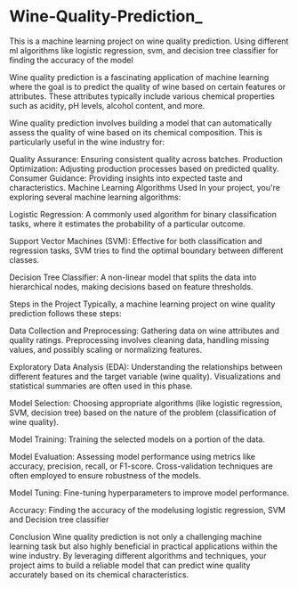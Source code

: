 # Wine-Quality-Prediction_
This is a machine learning project on wine quality prediction. Using different ml algorithms like logistic regression, svm, and decision tree classifier for finding the accuracy of the model


Wine quality prediction is a fascinating application of machine learning where the goal is to predict the quality of wine based on certain features or attributes. These attributes typically include various chemical properties such as acidity, pH levels, alcohol content, and more.

Wine quality prediction involves building a model that can automatically assess the quality of wine based on its chemical composition. This is particularly useful in the wine industry for:

Quality Assurance: Ensuring consistent quality across batches.
Production Optimization: Adjusting production processes based on predicted quality.
Consumer Guidance: Providing insights into expected taste and characteristics.
Machine Learning Algorithms Used
In your project, you're exploring several machine learning algorithms:

Logistic Regression: A commonly used algorithm for binary classification tasks, where it estimates the probability of a particular outcome.

Support Vector Machines (SVM): Effective for both classification and regression tasks, SVM tries to find the optimal boundary between different classes.

Decision Tree Classifier: A non-linear model that splits the data into hierarchical nodes, making decisions based on feature thresholds.

Steps in the Project
Typically, a machine learning project on wine quality prediction follows these steps:

Data Collection and Preprocessing: Gathering data on wine attributes and quality ratings. Preprocessing involves cleaning data, handling missing values, and possibly scaling or normalizing features.

Exploratory Data Analysis (EDA): Understanding the relationships between different features and the target variable (wine quality). Visualizations and statistical summaries are often used in this phase.

Model Selection: Choosing appropriate algorithms (like logistic regression, SVM, decision tree) based on the nature of the problem (classification of wine quality).

Model Training: Training the selected models on a portion of the data.

Model Evaluation: Assessing model performance using metrics like accuracy, precision, recall, or F1-score. Cross-validation techniques are often employed to ensure robustness of the models.

Model Tuning: Fine-tuning hyperparameters to improve model performance.

Accuracy: Finding the accuracy of the modelusing logistic regression, SVM and Decision tree classifier

Conclusion
Wine quality prediction is not only a challenging machine learning task but also highly beneficial in practical applications within the wine industry. By leveraging different algorithms and techniques, your project aims to build a reliable model that can predict wine quality accurately based on its chemical characteristics.
